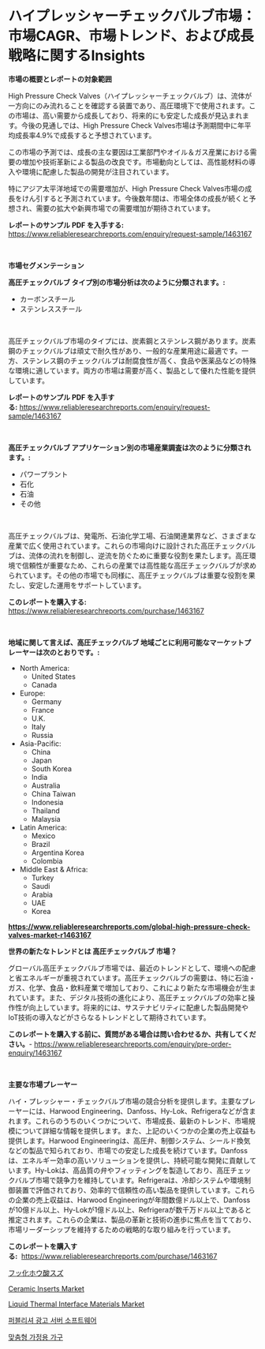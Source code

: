 <p><h1>ハイプレッシャーチェックバルブ市場：市場CAGR、市場トレンド、および成長戦略に関するInsights</h1></p><p><strong>市場の概要とレポートの対象範囲</strong></p>
<p><p>High Pressure Check Valves（ハイプレッシャーチェックバルブ）は、流体が一方向にのみ流れることを確認する装置であり、高圧環境下で使用されます。この市場は、高い需要から成長しており、将来的にも安定した成長が見込まれます。今後の見通しでは、High Pressure Check Valves市場は予測期間中に年平均成長率4.9%で成長すると予想されています。</p><p>この市場の予測では、成長の主な要因は工業部門やオイル＆ガス産業における需要の増加や技術革新による製品の改良です。市場動向としては、高性能材料の導入や環境に配慮した製品の開発が注目されています。</p><p>特にアジア太平洋地域での需要増加が、High Pressure Check Valves市場の成長をけん引すると予測されています。今後数年間は、市場全体の成長が続くと予想され、需要の拡大や新興市場での需要増加が期待されています。</p></p>
<p><strong>レポートのサンプル PDF を入手する:</strong> <a href="https://www.reliableresearchreports.com/enquiry/request-sample/1463167">https://www.reliableresearchreports.com/enquiry/request-sample/1463167</a></p>
<p>&nbsp;</p>
<p><strong>市場セグメンテーション</strong></p>
<p><strong>高圧チェックバルブ タイプ別の市場分析は次のように分類されます。:</strong></p>
<p><ul><li>カーボンスチール</li><li>ステンレススチール</li></ul></p>
<p>&nbsp;</p>
<p><p>高圧チェックバルブ市場のタイプには、炭素鋼とステンレス鋼があります。炭素鋼のチェックバルブは頑丈で耐久性があり、一般的な産業用途に最適です。一方、ステンレス鋼のチェックバルブは耐腐食性が高く、食品や医薬品などの特殊な環境に適しています。両方の市場は需要が高く、製品として優れた性能を提供しています。</p></p>
<p><strong>レポートのサンプル PDF を入手する:</strong>&nbsp;<a href="https://www.reliableresearchreports.com/enquiry/request-sample/1463167">https://www.reliableresearchreports.com/enquiry/request-sample/1463167</a></p>
<p>&nbsp;</p>
<p><strong> 高圧チェックバルブ アプリケーション別の市場産業調査は次のように分類されます。:</strong></p>
<p><ul><li>パワープラント</li><li>石化</li><li>石油</li><li>その他</li></ul></p>
<p>&nbsp;</p>
<p><p>高圧チェックバルブは、発電所、石油化学工場、石油関連業界など、さまざまな産業で広く使用されています。これらの市場向けに設計された高圧チェックバルブは、流体の流れを制御し、逆流を防ぐために重要な役割を果たします。高圧環境で信頼性が重要なため、これらの産業では高性能な高圧チェックバルブが求められています。その他の市場でも同様に、高圧チェックバルブは重要な役割を果たし、安定した運用をサポートしています。</p></p>
<p><strong>このレポートを購入する:</strong>&nbsp; <a href="https://www.reliableresearchreports.com/purchase/1463167">https://www.reliableresearchreports.com/purchase/1463167</a></p>
<p>&nbsp;</p>
<p><strong>地域に関して言えば、高圧チェックバルブ 地域ごとに利用可能なマーケットプレーヤーは次のとおりです。:</strong></p>
<p><ul>
    <li>
        North America:
        <ul>
            <li>United States</li>
            <li>Canada</li>
        </ul>
    </li>
    <li>
        Europe:
        <ul>
            <li>Germany</li>
            <li>France</li>
            <li>U.K.</li>
            <li>Italy</li>
            <li>Russia</li>
        </ul>
    </li>
    <li>
        Asia-Pacific:
        <ul>
            <li>China</li>
            <li>Japan</li>
            <li>South Korea</li>
            <li>India</li>
            <li>Australia</li>
            <li>China Taiwan</li>
            <li>Indonesia</li>
            <li>Thailand</li>
            <li>Malaysia</li>
        </ul>
    </li>
    <li>
        Latin America:
        <ul>
            <li>Mexico</li>
            <li>Brazil</li>
            <li>Argentina Korea</li>
            <li>Colombia</li>
        </ul>
    </li>
    <li>
        Middle East & Africa:
        <ul>
            <li>Turkey</li>
            <li>Saudi</li>
            <li>Arabia</li>
            <li>UAE</li>
            <li>Korea</li>
        </ul>
    </li>
    </ul></p>
<p><strong><a href="https://www.reliableresearchreports.com/global-high-pressure-check-valves-market-r1463167">https://www.reliableresearchreports.com/global-high-pressure-check-valves-market-r1463167</a></strong>&nbsp;</p>
<p><strong>世界の新たなトレンドとは 高圧チェックバルブ 市場？</strong></p>
<p><p>グローバル高圧チェックバルブ市場では、最近のトレンドとして、環境への配慮と省エネルギーが重視されています。高圧チェックバルブの需要は、特に石油・ガス、化学、食品・飲料産業で増加しており、これにより新たな市場機会が生まれています。また、デジタル技術の進化により、高圧チェックバルブの効率と操作性が向上しています。将来的には、サステナビリティに配慮した製品開発やIoT技術の導入などがさらなるトレンドとして期待されています。</p></p>
<p><strong>このレポートを購入する前に、質問がある場合は問い合わせるか、共有してください。</strong>- <a href="https://www.reliableresearchreports.com/enquiry/pre-order-enquiry/1463167">https://www.reliableresearchreports.com/enquiry/pre-order-enquiry/1463167</a></p>
<p>&nbsp;</p>
<p><strong>主要な市場プレーヤー</strong></p>
<p><p>ハイ・プレッシャー・チェックバルブ市場の競合分析を提供します。主要なプレーヤーには、Harwood Engineering、Danfoss、Hy-Lok、Refrigeraなどが含まれます。これらのうちのいくつかについて、市場成長、最新のトレンド、市場規模について詳細な情報を提供します。また、上記のいくつかの企業の売上収益も提供します。Harwood Engineeringは、高圧弁、制御システム、シールド換気などの製品で知られており、市場での安定した成長を続けています。Danfossは、エネルギー効率の高いソリューションを提供し、持続可能な開発に貢献しています。Hy-Lokは、高品質の弁やフィッティングを製造しており、高圧チェックバルブ市場で競争力を維持しています。Refrigeraは、冷却システムや環境制御装置で評価されており、効率的で信頼性の高い製品を提供しています。これらの企業の売上収益は、Harwood Engineeringが年間数億ドル以上で、Danfossが10億ドル以上、Hy-Lokが1億ドル以上、Refrigeraが数千万ドル以上であると推定されます。これらの企業は、製品の革新と技術の進歩に焦点を当てており、市場リーダーシップを維持するための戦略的な取り組みを行っています。</p></p>
<p><strong>このレポートを購入する:</strong>&nbsp;&nbsp;<a href="https://www.reliableresearchreports.com/purchase/1463167">https://www.reliableresearchreports.com/purchase/1463167</a></p>
<p><p><a href="https://github.com/LeanneBruen2023/Market-Research-Report-List-1/blob/main/488611030879.md">フッ化ホウ酸スズ</a></p><p><a href="https://github.com/Sinjinluong3e0awx2m195k76/Market-Research-Report-List-2/blob/main/ceramic-inserts-market.md">Ceramic Inserts Market</a></p><p><a href="https://www.linkedin.com/pulse/liquid-thermal-interface-materials-market-challenges-opportunities-wggaf?trackingId=RkqJ9YAtMLwrbx%2FMqj3R1A%3D%3D">Liquid Thermal Interface Materials Market</a></p><p><a href="https://medium.com/@dulcewisozk/%EC%B6%9C%ED%8C%90%EC%82%AC-%EA%B4%91%EA%B3%A0-%EC%84%9C%EB%B2%84-%EC%86%8C%ED%94%84%ED%8A%B8%EC%9B%A8%EC%96%B4-%EC%8B%9C%EC%9E%A5-%EB%A9%94%ED%8A%B8%EB%A6%AD%EC%8A%A4-%ED%95%B4%EB%8F%85-%EC%8B%9C%EC%9E%A5-%EC%A0%90%EC%9C%A0%EC%9C%A8-%ED%8A%B8%EB%A0%8C%EB%93%9C-%EB%B0%8F-%EC%84%B1%EC%9E%A5-%ED%8C%A8%ED%84%B4-26cbbf229964">퍼블리셔 광고 서버 소프트웨어</a></p><p><a href="https://medium.com/@gustavorn8776/%EB%A7%9E%EC%B6%A4-%EA%B0%80%EC%A0%95%EC%9A%A9-%EA%B0%80%EA%B5%AC-%EC%8B%9C%EC%9E%A5-%EA%B7%9C%EB%AA%A8-%EC%8B%9C%EC%9E%A5-%EC%A0%84%EB%A7%9D-%EB%B0%8F-%EC%8B%9C%EC%9E%A5-%EC%98%88%EC%B8%A1-2024%EB%85%84%EB%B6%80%ED%84%B0-2031%EB%85%84%EA%B9%8C%EC%A7%80-ef06527797da">맞춤형 가정용 가구</a></p></p>